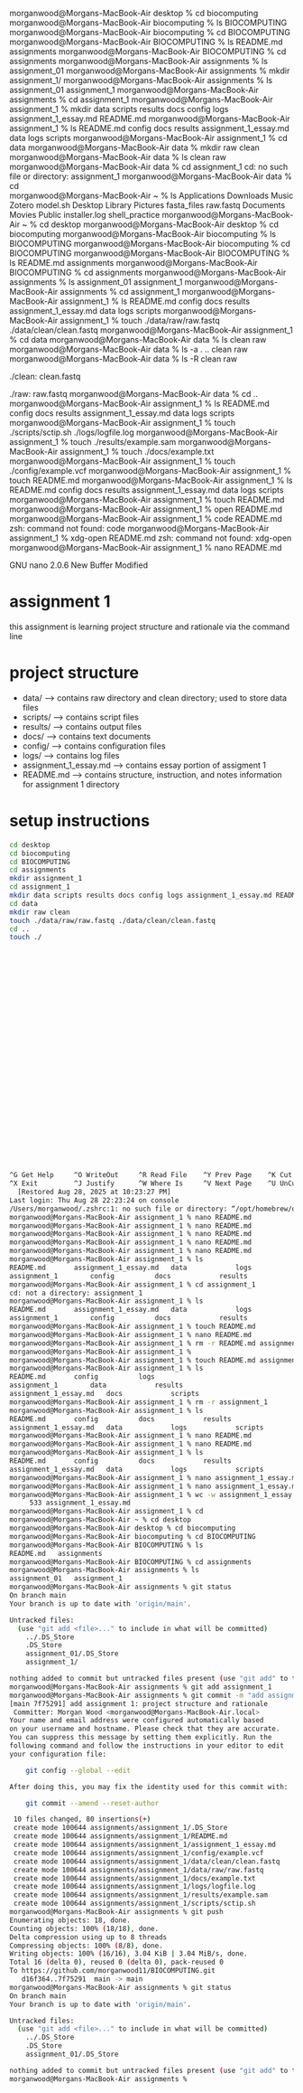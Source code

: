 morganwood@Morgans-MacBook-Air desktop % cd biocomputing
morganwood@Morgans-MacBook-Air biocomputing % ls
BIOCOMPUTING
morganwood@Morgans-MacBook-Air biocomputing % cd BIOCOMPUTING
morganwood@Morgans-MacBook-Air BIOCOMPUTING % ls
README.md	assignments
morganwood@Morgans-MacBook-Air BIOCOMPUTING % cd assignments
morganwood@Morgans-MacBook-Air assignments % ls
assignment_01
morganwood@Morgans-MacBook-Air assignments % mkdir assignment_1/
morganwood@Morgans-MacBook-Air assignments % ls
assignment_01	assignment_1
morganwood@Morgans-MacBook-Air assignments % cd assignment_1
morganwood@Morgans-MacBook-Air assignment_1 % mkdir data scripts results docs config logs assignment_1_essay.md README.md
morganwood@Morgans-MacBook-Air assignment_1 % ls
README.md		config			docs			results
assignment_1_essay.md	data			logs			scripts
morganwood@Morgans-MacBook-Air assignment_1 % cd data 
morganwood@Morgans-MacBook-Air data % mkdir raw clean 
morganwood@Morgans-MacBook-Air data % ls
clean	raw
morganwood@Morgans-MacBook-Air data % cd assignment_1
cd: no such file or directory: assignment_1
morganwood@Morgans-MacBook-Air data % cd  
morganwood@Morgans-MacBook-Air ~ % ls 
Applications	Downloads	Music		Zotero		model.sh
Desktop		Library		Pictures	fasta_files	raw.fastq
Documents	Movies		Public		installer.log	shell_practice
morganwood@Morgans-MacBook-Air ~ % cd desktop
morganwood@Morgans-MacBook-Air desktop % cd biocomputing
morganwood@Morgans-MacBook-Air biocomputing % ls
BIOCOMPUTING
morganwood@Morgans-MacBook-Air biocomputing % cd BIOCOMPUTING
morganwood@Morgans-MacBook-Air BIOCOMPUTING % ls
README.md	assignments
morganwood@Morgans-MacBook-Air BIOCOMPUTING % cd assignments
morganwood@Morgans-MacBook-Air assignments % ls
assignment_01	assignment_1
morganwood@Morgans-MacBook-Air assignments % cd assignment_1
morganwood@Morgans-MacBook-Air assignment_1 % ls
README.md		config			docs			results
assignment_1_essay.md	data			logs			scripts
morganwood@Morgans-MacBook-Air assignment_1 % touch ./data/raw/raw.fastq ./data/clean/clean.fastq
morganwood@Morgans-MacBook-Air assignment_1 % cd data
morganwood@Morgans-MacBook-Air data % ls
clean	raw
morganwood@Morgans-MacBook-Air data % ls -a
.	..	clean	raw
morganwood@Morgans-MacBook-Air data % ls -R
clean	raw

./clean:
clean.fastq

./raw:
raw.fastq
morganwood@Morgans-MacBook-Air data % cd ..
morganwood@Morgans-MacBook-Air assignment_1 % ls
README.md		config			docs			results
assignment_1_essay.md	data			logs			scripts
morganwood@Morgans-MacBook-Air assignment_1 % touch ./scripts/sctip.sh ./logs/logfile.log
morganwood@Morgans-MacBook-Air assignment_1 % touch ./results/example.sam
morganwood@Morgans-MacBook-Air assignment_1 % touch ./docs/example.txt
morganwood@Morgans-MacBook-Air assignment_1 % touch ./config/example.vcf
morganwood@Morgans-MacBook-Air assignment_1 % touch README.md
morganwood@Morgans-MacBook-Air assignment_1 % ls
README.md		config			docs			results
assignment_1_essay.md	data			logs			scripts
morganwood@Morgans-MacBook-Air assignment_1 % touch README.md
morganwood@Morgans-MacBook-Air assignment_1 % open README.md
morganwood@Morgans-MacBook-Air assignment_1 % code README.md 
zsh: command not found: code
morganwood@Morgans-MacBook-Air assignment_1 % xdg-open README.md 
zsh: command not found: xdg-open
morganwood@Morgans-MacBook-Air assignment_1 % nano README.md 

  GNU nano 2.0.6                      New Buffer                                          Modified  

# assignment 1

this assignment is learning project structure and rationale via the command line 

# project structure 

- data/ --> contains raw directory and clean directory; used to store data files 
- scripts/ --> contains script files 
- results/ --> contains output files
- docs/ --> contains text documents
- config/ --> contains configuration files 
- logs/ --> contains log files 
- assignment_1_essay.md --> contains essay portion of assigment 1 
- README.md --> contains structure, instruction, and notes information for assignment 1 directory 

# setup instructions

```bash 
cd desktop 
cd biocomputing 
cd BIOCOMPUTING
cd assignments
mkdir assignment_1
cd assignment_1
mkdir data scripts results docs config logs assignment_1_essay.md README.md
cd data
mkdir raw clean 
touch ./data/raw/raw.fastq ./data/clean/clean.fastq
cd ..
touch ./





























^G Get Help     ^O WriteOut     ^R Read File    ^Y Prev Page    ^K Cut Text     ^C Cur Pos
^X Exit         ^J Justify      ^W Where Is     ^V Next Page    ^U UnCut Text   ^T To Spell
  [Restored Aug 28, 2025 at 10:23:27 PM]
Last login: Thu Aug 28 22:23:24 on console
/Users/morganwood/.zshrc:1: no such file or directory: “/opt/homebrew/opt/coreutils/libexec/gnubin”
morganwood@Morgans-MacBook-Air assignment_1 % nano README.md 
morganwood@Morgans-MacBook-Air assignment_1 % nano README.md 
morganwood@Morgans-MacBook-Air assignment_1 % nano README.md 
morganwood@Morgans-MacBook-Air assignment_1 % nano README.md 
morganwood@Morgans-MacBook-Air assignment_1 % nano README.md 
morganwood@Morgans-MacBook-Air assignment_1 % ls   
README.md		assignment_1_essay.md	data			logs			scripts
assignment_1		config			docs			results
morganwood@Morgans-MacBook-Air assignment_1 % cd assignment_1
cd: not a directory: assignment_1
morganwood@Morgans-MacBook-Air assignment_1 % ls
README.md		assignment_1_essay.md	data			logs			scripts
assignment_1		config			docs			results
morganwood@Morgans-MacBook-Air assignment_1 % touch README.md
morganwood@Morgans-MacBook-Air assignment_1 % nano README.md 
morganwood@Morgans-MacBook-Air assignment_1 % rm -r README.md assignment_1_essay.md
morganwood@Morgans-MacBook-Air assignment_1 % 
morganwood@Morgans-MacBook-Air assignment_1 % touch README.md assignment_1_essay.md
morganwood@Morgans-MacBook-Air assignment_1 % ls
README.md		config			logs
assignment_1		data			results
assignment_1_essay.md	docs			scripts
morganwood@Morgans-MacBook-Air assignment_1 % rm -r assignment_1
morganwood@Morgans-MacBook-Air assignment_1 % ls
README.md		config			docs			results
assignment_1_essay.md	data			logs			scripts
morganwood@Morgans-MacBook-Air assignment_1 % nano README.md 
morganwood@Morgans-MacBook-Air assignment_1 % nano README.md 
morganwood@Morgans-MacBook-Air assignment_1 % ls
README.md		config			docs			results
assignment_1_essay.md	data			logs			scripts
morganwood@Morgans-MacBook-Air assignment_1 % nano assignment_1_essay.md
morganwood@Morgans-MacBook-Air assignment_1 % nano assignment_1_essay.md 
morganwood@Morgans-MacBook-Air assignment_1 % wc -w assignment_1_essay.md 
     533 assignment_1_essay.md
morganwood@Morgans-MacBook-Air assignment_1 % cd 
morganwood@Morgans-MacBook-Air ~ % cd desktop
morganwood@Morgans-MacBook-Air desktop % cd biocomputing
morganwood@Morgans-MacBook-Air biocomputing % cd BIOCOMPUTING
morganwood@Morgans-MacBook-Air BIOCOMPUTING % ls
README.md	assignments
morganwood@Morgans-MacBook-Air BIOCOMPUTING % cd assignments
morganwood@Morgans-MacBook-Air assignments % ls
assignment_01	assignment_1
morganwood@Morgans-MacBook-Air assignments % git status
On branch main
Your branch is up to date with 'origin/main'.

Untracked files:
  (use "git add <file>..." to include in what will be committed)
	../.DS_Store
	.DS_Store
	assignment_01/.DS_Store
	assignment_1/

nothing added to commit but untracked files present (use "git add" to track)
morganwood@Morgans-MacBook-Air assignments % git add assignment_1 
morganwood@Morgans-MacBook-Air assignments % git commit -m "add assignment 1: project structure and rationale"
[main 7f75291] add assignment 1: project structure and rationale
 Committer: Morgan Wood <morganwood@Morgans-MacBook-Air.local>
Your name and email address were configured automatically based
on your username and hostname. Please check that they are accurate.
You can suppress this message by setting them explicitly. Run the
following command and follow the instructions in your editor to edit
your configuration file:

    git config --global --edit

After doing this, you may fix the identity used for this commit with:

    git commit --amend --reset-author

 10 files changed, 80 insertions(+)
 create mode 100644 assignments/assignment_1/.DS_Store
 create mode 100644 assignments/assignment_1/README.md
 create mode 100644 assignments/assignment_1/assignment_1_essay.md
 create mode 100644 assignments/assignment_1/config/example.vcf
 create mode 100644 assignments/assignment_1/data/clean/clean.fastq
 create mode 100644 assignments/assignment_1/data/raw/raw.fastq
 create mode 100644 assignments/assignment_1/docs/example.txt
 create mode 100644 assignments/assignment_1/logs/logfile.log
 create mode 100644 assignments/assignment_1/results/example.sam
 create mode 100644 assignments/assignment_1/scripts/sctip.sh
morganwood@Morgans-MacBook-Air assignments % git push
Enumerating objects: 18, done.
Counting objects: 100% (18/18), done.
Delta compression using up to 8 threads
Compressing objects: 100% (8/8), done.
Writing objects: 100% (16/16), 3.04 KiB | 3.04 MiB/s, done.
Total 16 (delta 0), reused 0 (delta 0), pack-reused 0
To https://github.com/morganwood11/BIOCOMPUTING.git
   d16f364..7f75291  main -> main
morganwood@Morgans-MacBook-Air assignments % git status
On branch main
Your branch is up to date with 'origin/main'.

Untracked files:
  (use "git add <file>..." to include in what will be committed)
	../.DS_Store
	.DS_Store
	assignment_01/.DS_Store

nothing added to commit but untracked files present (use "git add" to track)
morganwood@Morgans-MacBook-Air assignments %
